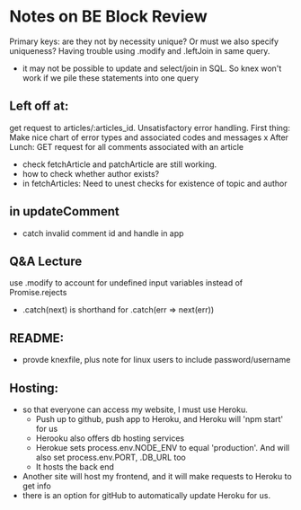 # Notes on BE Block Review

Primary keys: are they not by necessity unique? Or must we also specify uniqueness?
Having trouble using .modify and .leftJoin in same query.
- it may not be possible to update and select/join in SQL. So knex won't work if we pile these statements into one query

## Left off at:
get request to articles/:articles\_id. Unsatisfactory error handling. First thing: Make nice chart of error types and associated codes and messages x
After Lunch: GET request for all comments associated with an article
- check fetchArticle and patchArticle are still working.
- how to check whether author exists?
- in fetchArticles: Need to unest checks for existence of topic and author

## in updateComment
- catch invalid comment id and handle in app

## Q&A Lecture
use .modify to account for undefined input variables instead of Promise.rejects
- .catch(next) is shorthand for .catch(err => next(err))

## README:
- provde knexfile, plus note for linux users to include password/username

## Hosting:
- so that everyone can access my website, I must use Heroku.
  - Push up to github, push app to Heroku, and Heroku will 'npm start' for us
  - Herooku also offers db hosting services
  - Herokue sets process.env.NODE\_ENV to equal 'production'. And will also set process.env.PORT, .DB\_URL too
  - It hosts the back end
- Another site will host my frontend, and it will make requests to Heroku to get info
- there is an option for gitHub to automatically update Heroku for us.
